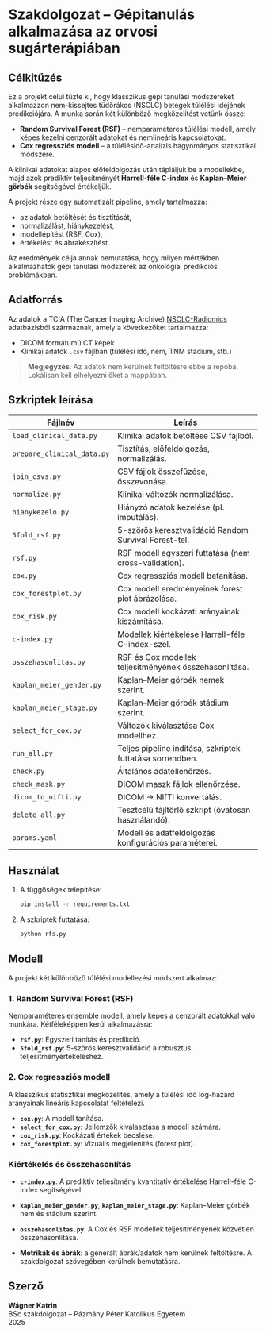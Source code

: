 # Szakdolgozat – Gépitanulás alkalmazása az orvosi sugárterápiában

## Célkitűzés

Ez a projekt célul tűzte ki, hogy klasszikus gépi tanulási módszereket alkalmazzon nem-kissejtes tüdőrákos (NSCLC) betegek túlélési idejének predikciójára. A munka során két különböző megközelítést vetünk össze:

- **Random Survival Forest (RSF)** – nemparaméteres túlélési modell, amely képes kezelni cenzorált adatokat és nemlineáris kapcsolatokat.
- **Cox regressziós modell** – a túlélésidő-analízis hagyományos statisztikai módszere.

A klinikai adatokat alapos előfeldolgozás után tápláljuk be a modellekbe, majd azok prediktív teljesítményét **Harrell-féle C-index** és **Kaplan–Meier görbék** segítségével értékeljük.

A projekt része egy automatizált pipeline, amely tartalmazza:
- az adatok betöltését és tisztítását,
- normalizálást, hiánykezelést,
- modellépítést (RSF, Cox),
- értékelést és ábrakészítést.

Az eredmények célja annak bemutatása, hogy milyen mértékben alkalmazhatók gépi tanulási módszerek az onkológiai predikciós problémákban.

## Adatforrás

Az adatok a TCIA (The Cancer Imaging Archive) [NSCLC-Radiomics](https://wiki.cancerimagingarchive.net/display/Public/NSCLC-Radiomics) adatbázisból származnak, amely a következőket tartalmazza:

- DICOM formátumú CT képek
- Klinikai adatok `.csv` fájlban (túlélési idő, nem, TNM stádium, stb.)

> **Megjegyzés**: Az adatok nem kerülnek feltöltésre ebbe a repóba. Lokálisan kell elhelyezni őket a mappában.

## Szkriptek leírása

| Fájlnév                     | Leírás |
|----------------------------|--------|
| `load_clinical_data.py`    | Klinikai adatok betöltése CSV fájlból. |
| `prepare_clinical_data.py` | Tisztítás, előfeldolgozás, normalizálás. |
| `join_csvs.py`             | CSV fájlok összefűzése, összevonása. |
| `normalize.py`             | Klinikai változók normalizálása. |
| `hianykezelo.py`           | Hiányzó adatok kezelése (pl. imputálás). |
| `5fold_rsf.py`             | 5-szörös keresztvalidáció Random Survival Forest-tel. |
| `rsf.py`                   | RSF modell egyszeri futtatása (nem cross-validation). |
| `cox.py`                   | Cox regressziós modell betanítása. |
| `cox_forestplot.py`        | Cox modell eredményeinek forest plot ábrázolása. |
| `cox_risk.py`              | Cox modell kockázati arányainak kiszámítása. |
| `c-index.py`               | Modellek kiértékelése Harrell-féle C-index-szel. |
| `osszehasonlitas.py`       | RSF és Cox modellek teljesítményének összehasonlítása. |
| `kaplan_meier_gender.py`   | Kaplan–Meier görbék nemek szerint. |
| `kaplan_meier_stage.py`    | Kaplan–Meier görbék stádium szerint. |
| `select_for_cox.py`        | Változók kiválasztása Cox modellhez. |
| `run_all.py`               | Teljes pipeline indítása, szkriptek futtatása sorrendben. |
| `check.py`                 | Általános adatellenőrzés. |
| `check_mask.py`            | DICOM maszk fájlok ellenőrzése. |
| `dicom_to_nifti.py`        | DICOM → NIfTI konvertálás. |
| `delete_all.py`            | Tesztcélú fájltörlő szkript (óvatosan használandó). |
| `params.yaml`              | Modell és adatfeldolgozás konfigurációs paraméterei. |


## Használat

1. A függőségek telepítése:
   ```bash
   pip install -r requirements.txt
   ```

2. A szkriptek futtatása:
   ```bash
   python rfs.py
   ```

## Modell

A projekt két különböző túlélési modellezési módszert alkalmaz:

### 1. Random Survival Forest (RSF)
Nemparaméteres ensemble modell, amely képes a cenzorált adatokkal való munkára. Kétféleképpen kerül alkalmazásra:
- **`rsf.py`**: Egyszeri tanítás és predikció.
- **`5fold_rsf.py`**: 5-szörös keresztvalidáció a robusztus teljesítményértékeléshez.

### 2. Cox regressziós modell
A klasszikus statisztikai megközelítés, amely a túlélési idő log-hazard arányainak lineáris kapcsolatát feltételezi.
- **`cox.py`**: A modell tanítása.
- **`select_for_cox.py`**: Jellemzők kiválasztása a modell számára.
- **`cox_risk.py`**: Kockázati értékek becslése.
- **`cox_forestplot.py`**: Vizuális megjelenítés (forest plot).

### Kiértékelés és összehasonlítás
- **`c-index.py`**: A prediktív teljesítmény kvantitatív értékelése Harrell-féle C-index segítségével.
- **`kaplan_meier_gender.py`**, **`kaplan_meier_stage.py`**: Kaplan–Meier görbék nem és stádium szerint.
- **`osszehasonlitas.py`**: A Cox és RSF modellek teljesítményének közvetlen összehasonlítása.

- **Metrikák és ábrák**: a generált ábrák/adatok nem kerülnek feltöltésre. A szakdolgozat szövegében kerülnek bemutatásra.

## Szerző

**Wágner Katrin**  
BSc szakdolgozat – Pázmány Péter Katolikus Egyetem  
2025
